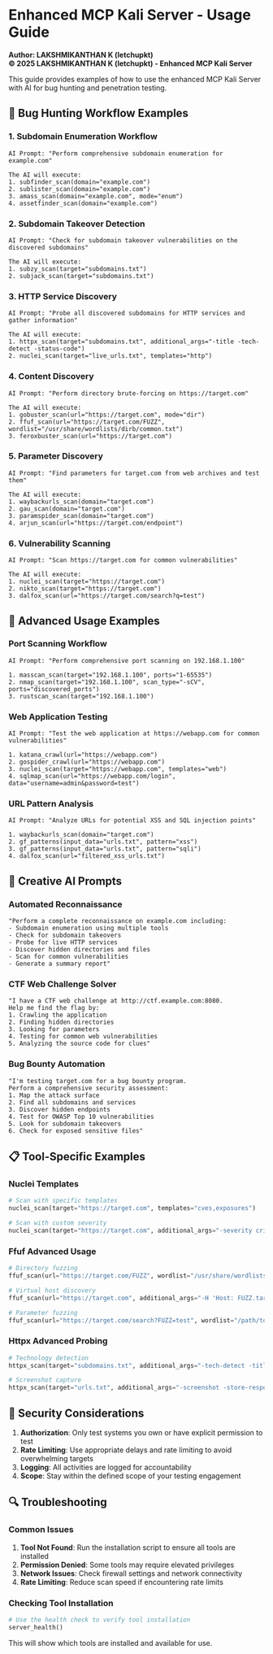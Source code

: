 # Enhanced MCP Kali Server - Usage Guide

**Author: LAKSHMIKANTHAN K (letchupkt)**  
**© 2025 LAKSHMIKANTHAN K (letchupkt) - Enhanced MCP Kali Server**

This guide provides examples of how to use the enhanced MCP Kali Server with AI for bug hunting and penetration testing.

## 🎯 Bug Hunting Workflow Examples

### 1. Subdomain Enumeration Workflow

```
AI Prompt: "Perform comprehensive subdomain enumeration for example.com"

The AI will execute:
1. subfinder_scan(domain="example.com")
2. sublister_scan(domain="example.com") 
3. amass_scan(domain="example.com", mode="enum")
4. assetfinder_scan(domain="example.com")
```

### 2. Subdomain Takeover Detection

```
AI Prompt: "Check for subdomain takeover vulnerabilities on the discovered subdomains"

The AI will execute:
1. subzy_scan(target="subdomains.txt")
2. subjack_scan(target="subdomains.txt")
```

### 3. HTTP Service Discovery

```
AI Prompt: "Probe all discovered subdomains for HTTP services and gather information"

The AI will execute:
1. httpx_scan(target="subdomains.txt", additional_args="-title -tech-detect -status-code")
2. nuclei_scan(target="live_urls.txt", templates="http")
```

### 4. Content Discovery

```
AI Prompt: "Perform directory brute-forcing on https://target.com"

The AI will execute:
1. gobuster_scan(url="https://target.com", mode="dir")
2. ffuf_scan(url="https://target.com/FUZZ", wordlist="/usr/share/wordlists/dirb/common.txt")
3. feroxbuster_scan(url="https://target.com")
```

### 5. Parameter Discovery

```
AI Prompt: "Find parameters for target.com from web archives and test them"

The AI will execute:
1. waybackurls_scan(domain="target.com")
2. gau_scan(domain="target.com")
3. paramspider_scan(domain="target.com")
4. arjun_scan(url="https://target.com/endpoint")
```

### 6. Vulnerability Scanning

```
AI Prompt: "Scan https://target.com for common vulnerabilities"

The AI will execute:
1. nuclei_scan(target="https://target.com")
2. nikto_scan(target="https://target.com")
3. dalfox_scan(url="https://target.com/search?q=test")
```

## 🔧 Advanced Usage Examples

### Port Scanning Workflow
```
AI Prompt: "Perform comprehensive port scanning on 192.168.1.100"

1. masscan_scan(target="192.168.1.100", ports="1-65535")
2. nmap_scan(target="192.168.1.100", scan_type="-sCV", ports="discovered_ports")
3. rustscan_scan(target="192.168.1.100")
```

### Web Application Testing
```
AI Prompt: "Test the web application at https://webapp.com for common vulnerabilities"

1. katana_crawl(url="https://webapp.com")
2. gospider_crawl(url="https://webapp.com")
3. nuclei_scan(target="https://webapp.com", templates="web")
4. sqlmap_scan(url="https://webapp.com/login", data="username=admin&password=test")
```

### URL Pattern Analysis
```
AI Prompt: "Analyze URLs for potential XSS and SQL injection points"

1. waybackurls_scan(domain="target.com")
2. gf_patterns(input_data="urls.txt", pattern="xss")
3. gf_patterns(input_data="urls.txt", pattern="sqli")
4. dalfox_scan(url="filtered_xss_urls.txt")
```

## 🎨 Creative AI Prompts

### Automated Reconnaissance
```
"Perform a complete reconnaissance on example.com including:
- Subdomain enumeration using multiple tools
- Check for subdomain takeovers
- Probe for live HTTP services
- Discover hidden directories and files
- Scan for common vulnerabilities
- Generate a summary report"
```

### CTF Web Challenge Solver
```
"I have a CTF web challenge at http://ctf.example.com:8080. 
Help me find the flag by:
1. Crawling the application
2. Finding hidden directories
3. Looking for parameters
4. Testing for common web vulnerabilities
5. Analyzing the source code for clues"
```

### Bug Bounty Automation
```
"I'm testing target.com for a bug bounty program. 
Perform a comprehensive security assessment:
1. Map the attack surface
2. Find all subdomains and services
3. Discover hidden endpoints
4. Test for OWASP Top 10 vulnerabilities
5. Look for subdomain takeovers
6. Check for exposed sensitive files"
```

## 📋 Tool-Specific Examples

### Nuclei Templates
```python
# Scan with specific templates
nuclei_scan(target="https://target.com", templates="cves,exposures")

# Scan with custom severity
nuclei_scan(target="https://target.com", additional_args="-severity critical,high")
```

### Ffuf Advanced Usage
```python
# Directory fuzzing
ffuf_scan(url="https://target.com/FUZZ", wordlist="/usr/share/wordlists/dirb/big.txt")

# Virtual host discovery
ffuf_scan(url="https://target.com", additional_args="-H 'Host: FUZZ.target.com' -w /path/to/subdomains.txt")

# Parameter fuzzing
ffuf_scan(url="https://target.com/search?FUZZ=test", wordlist="/path/to/parameters.txt")
```

### Httpx Advanced Probing
```python
# Technology detection
httpx_scan(target="subdomains.txt", additional_args="-tech-detect -title -status-code")

# Screenshot capture
httpx_scan(target="urls.txt", additional_args="-screenshot -store-response-dir output/")
```

## 🚨 Security Considerations

1. **Authorization**: Only test systems you own or have explicit permission to test
2. **Rate Limiting**: Use appropriate delays and rate limiting to avoid overwhelming targets
3. **Logging**: All activities are logged for accountability
4. **Scope**: Stay within the defined scope of your testing engagement

## 🔍 Troubleshooting

### Common Issues

1. **Tool Not Found**: Run the installation script to ensure all tools are installed
2. **Permission Denied**: Some tools may require elevated privileges
3. **Network Issues**: Check firewall settings and network connectivity
4. **Rate Limiting**: Reduce scan speed if encountering rate limits

### Checking Tool Installation
```python
# Use the health check to verify tool installation
server_health()
```

This will show which tools are installed and available for use.